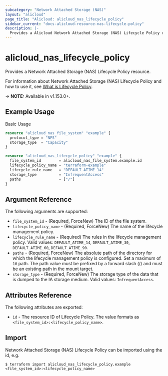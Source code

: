```yaml
---
subcategory: "Network Attached Storage (NAS)"
layout: "alicloud"
page_title: "Alicloud: alicloud_nas_lifecycle_policy"
sidebar_current: "docs-alicloud-resource-nas-lifecycle-policy"
description: |-
  Provides a Alicloud Network Attached Storage (NAS) Lifecycle Policy resource.
---
```


# alicloud\_nas\_lifecycle\_policy

Provides a Network Attached Storage (NAS) Lifecycle Policy resource.

For information about Network Attached Storage (NAS) Lifecycle Policy and how to use it, see [What is Lifecycle Policy](https://www.alibabacloud.com/help/en/doc-detail/169362.html).

-> **NOTE:** Available in v1.153.0+.

## Example Usage

Basic Usage

```terraform
resource "alicloud_nas_file_system" "example" {
  protocol_type = "NFS"
  storage_type  = "Capacity"
}

resource "alicloud_nas_lifecycle_policy" "example" {
  file_system_id        = alicloud_nas_file_system.example.id
  lifecycle_policy_name = "terraform-example"
  lifecycle_rule_name   = "DEFAULT_ATIME_14"
  storage_type          = "InfrequentAccess"
  paths                 = ["/"]
}
```

## Argument Reference

The following arguments are supported:

* `file_system_id` - (Required, ForceNew) The ID of the file system.
* `lifecycle_policy_name` - (Required, ForceNew) The name of the lifecycle management policy.
* `lifecycle_rule_name` - (Required) The rules in the lifecycle management policy. Valid values: `DEFAULT_ATIME_14`, `DEFAULT_ATIME_30`, `DEFAULT_ATIME_60`, `DEFAULT_ATIME_90`.
* `paths` - (Required, ForceNew) The absolute path of the directory for which the lifecycle management policy is configured. Set a maximum of `10` path. The path value must be prefixed by a forward slash (/) and must be an existing path in the mount target.
* `storage_type` - (Required, ForceNew) The storage type of the data that is dumped to the IA storage medium. Valid values: `InfrequentAccess`.

## Attributes Reference

The following attributes are exported:

* `id` - The resource ID of Lifecycle Policy. The value formats as `<file_system_id>:<lifecycle_policy_name>`.

## Import

Network Attached Storage (NAS) Lifecycle Policy can be imported using the id, e.g.

```shell
$ terraform import alicloud_nas_lifecycle_policy.example <file_system_id>:<lifecycle_policy_name>
```